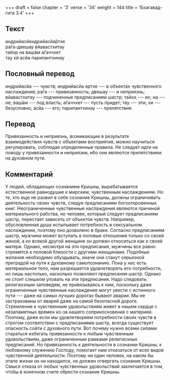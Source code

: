 +++
draft = false
chapter = '3'
verse = '34'
weight = 144
title = 'Бхагавад-гита 3.4'
+++
## Текст

индрийасйендрийасйа̄ртхе  
ра̄га-двешау вйавастхитау  
тайор на ваш́ам а̄гаччхет  
тау хй асйа парипантхинау

## Пословный перевод

индрийасйа --- чувств; индрийасйа артхе --- в объектах чувственного
наслаждения; ра̄га --- привязанность; двешау --- и неприязнь;
вйавастхитау --- подчиненные предписаниям шастр; тайох̣ --- их; на ---
не; ваш́ам --- под власть; а̄гаччхет --- пусть придет; тау --- эти; хи ---
безусловно; асйа --- его; парипантхинау --- препятствия.

## Перевод

Привязанность и неприязнь, возникающие в результате взаимодействия
чувств с объектами восприятия, можно научиться регулировать, соблюдая
определенные правила. Не следует идти на поводу у привязанности и
неприязни, ибо они являются препятствием на духовном пути.

## Комментарий

У людей, обладающих сознанием Кришны, вырабатывается естественное
равнодушие к мирским, чувственным наслаждениям. Но те, кто еще не развил
в себе сознание Кришны, должны ограничивать деятельность своих чувств,
следуя предписаниям богооткровенных книг. Неограниченные чувственные
наслаждения являются причиной материального рабства, но человек, который
следует предписаниям шастр, перестает зависеть от объектов чувств.
Например, обусловленная душа испытывает потребность в сексуальном
наслаждении, поэтому оно дозволено в браке. Согласно предписаниям шастр,
мужчина может вступать в половые отношения только со своей женой, а ко
всякой другой женщине он должен относиться как к своей матери. Однако,
несмотря на эти предписания, мужчины все равно стремятся к половой
близости с другими женщинами. Подобные желания необходимо обуздывать,
иначе они станут серьезной преградой на пути к духовному самопознанию.
Пока у нас есть материальное тело, нам разрешается удовлетворять его
потребности, но лишь настолько, насколько позволяют предписания шастр.
Однако не стоит слишком уповать на эти предписания. Надо следовать
религиозным заповедям, не привязываясь к ним, поскольку даже
ограниченные чувственные наслаждения могут увести с истинного пути ---
даже на самых лучших дорогах бывают аварии. Мы не застрахованы от аварий
даже на самой безопасной дороге. Стремление к чувственным удовольствиям
живет в нашем сердце с незапамятных времен из-за нашего соприкосновения
с материей. Поэтому, даже если мы удовлетворяем потребности своих чувств
в строгом соответствии с предписаниями шастр, всегда существует
опасность сойти с духовного пути. Вот почему нужно всеми силами
стараться избегать привязанности к любым чувственным удовольствиям, даже
ограниченным рамками религиозных предписаний. Но привязанность к
деятельности в сознании Кришны, к любовному служению Господу, помогает
нам отказаться от всех видов чувственной деятельности. Поэтому ни один
человек, на каком бы этапе жизни он ни находился, не должен отвергать
сознание Кришны. Смысл отказа от любых чувственных удовольствий
заключается в том, чтобы в конечном счете обрести сознание Кришны.

